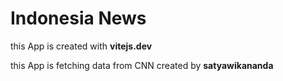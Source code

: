 # Indonesia News

this App is created with **vitejs.dev**

this App is fetching data from CNN created by **satyawikananda**
